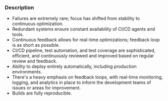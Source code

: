 ### Description

-   Failures are extremely rare; focus has shifted from stability to continuous optimization.
-   Redundant systems ensure constant availability of CI/CD agents and tools.
-   Continuous feedback allows for real-time optimizations; feedback loop is as short as possible.
-   CI/CD pipeline, test automation, and test coverage are sophisticated, efficient, and continuously reviewed and improved based on regular review and feedback.
-   Ability to deploy entirely automatically, including production environments.
-   There's a heavy emphasis on feedback loops, with real-time monitoring, logging, and analytics in place to inform the development teams of issues or areas for improvement.
-   Builds are fully reproducible.
